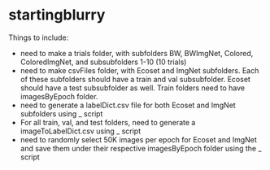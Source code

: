 # startingblurry

Things to include: 
- need to make a trials folder, with subfolders BW, BWImgNet, Colored, ColoredImgNet, and subsubfolders 1-10 (10 trials) 
- need to make csvFiles folder, with Ecoset and ImgNet subfolders. Each of these subfolders should have a train and val subsubfolder. Ecoset should have a test subsubfolder as well. Train folders need to have imagesByEpoch folder. 
- need to generate a labelDict.csv file for both Ecoset and ImgNet subfolders using _ script
- For all train, val, and test folders, need to generate a imageToLabelDict.csv using _ script
- need to randomly select 50K images per epoch for Ecoset and ImgNet and save them under their respective imagesByEpoch folder using the _ script 
